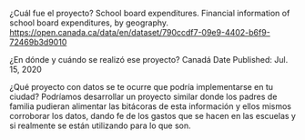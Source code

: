 ¿Cuál fue el proyecto? 
School board expenditures.
Financial information of school board expenditures, by geography.
https://open.canada.ca/data/en/dataset/790ccdf7-09e9-4402-b6f9-72469b3d9010

¿En dónde y cuándo se realizó ese proyecto?
Canadá
Date Published: Jul. 15, 2020

¿Qué proyecto con datos se te ocurre que podría implementarse en tu ciudad?
Podríamos desarrollar un proyecto similar donde los padres de familia pudieran alimentar 
las bitácoras de esta información y ellos mismos corroborar los datos, dando fe de los gastos 
que se hacen en las escuelas y si realmente se están utilizando para lo que son.
